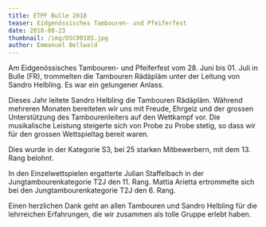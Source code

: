 ```yaml
---
title: ETPF Bulle 2018
teaser: Eidgenössisches Tambouren- und Pfeiferfest
date: 2018-08-23
thumbnail: /img/DSC00185.jpg
author: Emmanuel Bellwald
---
```


Am Eidgenössisches Tambouren- und Pfeiferfest vom 28. Juni bis 01. Juli in Bulle (FR), trommelten die Tambouren Rädäpläm unter der Leitung von Sandro Helbling. Es war ein gelungener Anlass.

Dieses Jahr leitete Sandro Helbling die Tambouren Rädäpläm. Während mehreren Monaten bereiteten wir uns mit Freude, Ehrgeiz und der grossen Unterstützung des Tambourenleiters auf den Wettkampf vor. Die musikalische Leistung steigerte sich von Probe zu Probe stetig, so dass wir für den grossen Wettspieltag bereit waren.

Dies wurde in der Kategorie S3, bei 25 starken Mitbewerbern, mit dem 13. Rang belohnt.

In den Einzelwettspielen ergatterte Julian Staffelbach in der Jungtambourenkategorie T2J den 11. Rang. Mattia Arietta ertrommelte sich bei den Jungtambourenkategorie T2J den 6. Rang.

Einen herzlichen Dank geht an allen Tambouren und Sandro Helbling für die lehrreichen Erfahrungen, die wir zusammen als tolle Gruppe erlebt haben.
